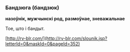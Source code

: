 ### Бандзюга (бандзюк)
**назоўнік, мужчынскі род, размоўнае, зневажальнае**

Тое, што і бандыт.

<a rel="author">[http://rv-blr.com/](http://rv-blr.com/slounik.jsp?letterId=0&maskId=0&pageId=352)</a>
